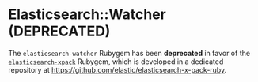# Elasticsearch::Watcher (DEPRECATED)

The `elasticsearch-watcher` Rubygem has been **deprecated** in favor of the
[`elasticsearch-xpack`](https://rubygems.org/gems/elasticsearch-xpack) Rubygem,
which is developed in a dedicated repository at https://github.com/elastic/elasticsearch-x-pack-ruby.

